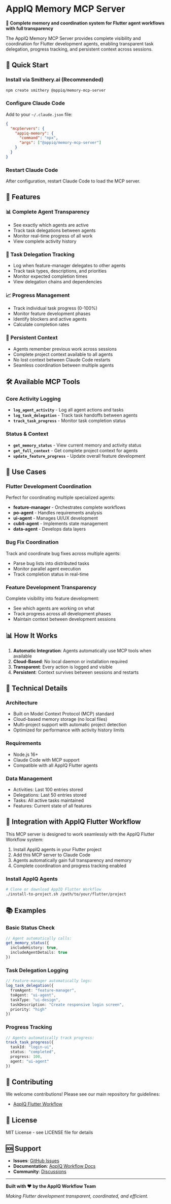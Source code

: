 # AppIQ Memory MCP Server

🧠 **Complete memory and coordination system for Flutter agent workflows with full transparency**

The AppIQ Memory MCP Server provides complete visibility and coordination for Flutter development agents, enabling transparent task delegation, progress tracking, and persistent context across sessions.

## 🚀 Quick Start

### Install via Smithery.ai (Recommended)

```bash
npm create smithery @appiq/memory-mcp-server
```

### Configure Claude Code

Add to your `~/.claude.json` file:

```json
{
  "mcpServers": {
    "appiq-memory": {
      "command": "npx",
      "args": ["@appiq/memory-mcp-server"]
    }
  }
}
```

### Restart Claude Code

After configuration, restart Claude Code to load the MCP server.

## 🎯 Features

### 📊 Complete Agent Transparency
- See exactly which agents are active
- Track task delegations between agents  
- Monitor real-time progress of all work
- View complete activity history

### 🔄 Task Delegation Tracking
- Log when feature-manager delegates to other agents
- Track task types, descriptions, and priorities
- Monitor expected completion times
- View delegation chains and dependencies

### 📈 Progress Management
- Track individual task progress (0-100%)
- Monitor feature development phases
- Identify blockers and active agents
- Calculate completion rates

### 🧠 Persistent Context
- Agents remember previous work across sessions
- Complete project context available to all agents
- No lost context between Claude Code restarts
- Seamless coordination between multiple agents

## 🛠️ Available MCP Tools

### Core Activity Logging
- **`log_agent_activity`** - Log all agent actions and tasks
- **`log_task_delegation`** - Track task handoffs between agents
- **`track_task_progress`** - Monitor task completion status

### Status & Context
- **`get_memory_status`** - View current memory and activity status
- **`get_full_context`** - Get complete project context for agents
- **`update_feature_progress`** - Update overall feature development

## 🎯 Use Cases

### Flutter Development Coordination
Perfect for coordinating multiple specialized agents:
- **feature-manager** - Orchestrates complete workflows
- **po-agent** - Handles requirements analysis
- **ui-agent** - Manages UI/UX development
- **cubit-agent** - Implements state management
- **data-agent** - Develops data layers

### Bug Fix Coordination
Track and coordinate bug fixes across multiple agents:
- Parse bug lists into distributed tasks
- Monitor parallel agent execution
- Track completion status in real-time

### Feature Development Transparency
Complete visibility into feature development:
- See which agents are working on what
- Track progress across all development phases
- Maintain context between development sessions

## 📊 How It Works

1. **Automatic Integration**: Agents automatically use MCP tools when available
2. **Cloud-Based**: No local daemon or installation required
3. **Transparent**: Every action is logged and visible
4. **Persistent**: Context survives between sessions and restarts

## 🔧 Technical Details

### Architecture
- Built on Model Context Protocol (MCP) standard
- Cloud-based memory storage (no local files)
- Multi-project support with automatic project detection
- Optimized for performance with activity history limits

### Requirements
- Node.js 16+ 
- Claude Code with MCP support
- Compatible with all AppIQ Flutter agents

### Data Management
- Activities: Last 100 entries stored
- Delegations: Last 50 entries stored  
- Tasks: All active tasks maintained
- Features: Current state of all features

## 🚀 Integration with AppIQ Flutter Workflow

This MCP server is designed to work seamlessly with the AppIQ Flutter Workflow system:

1. Install AppIQ agents in your Flutter project
2. Add this MCP server to Claude Code
3. Agents automatically gain full transparency and memory
4. Complete coordination and progress tracking enabled

### Install AppIQ Agents
```bash
# Clone or download AppIQ Flutter Workflow
./install-to-project.sh /path/to/your/flutter/project
```

## 📚 Examples

### Basic Status Check
```typescript
// Agent automatically calls:
get_memory_status({
  includeHistory: true,
  includeAgentDetails: true
})
```

### Task Delegation Logging
```typescript
// Feature-manager automatically logs:
log_task_delegation({
  fromAgent: "feature-manager",
  toAgent: "ui-agent", 
  taskType: "ui-design",
  taskDescription: "Create responsive login screen",
  priority: "high"
})
```

### Progress Tracking
```typescript
// Agents automatically track progress:
track_task_progress({
  taskId: "login-ui",
  status: "completed",
  progress: 100,
  agent: "ui-agent"
})
```

## 🤝 Contributing

We welcome contributions! Please see our main repository for guidelines:
- [AppIQ Flutter Workflow](https://github.com/appiq-workflow/flutter-workflow)

## 📄 License

MIT License - see LICENSE file for details

## 🆘 Support

- **Issues**: [GitHub Issues](https://github.com/appiq-workflow/memory-mcp-server/issues)
- **Documentation**: [AppIQ Workflow Docs](https://github.com/appiq-workflow/flutter-workflow#readme)
- **Community**: [Discussions](https://github.com/appiq-workflow/flutter-workflow/discussions)

---

**Built with ❤️ by the AppIQ Workflow Team**

*Making Flutter development transparent, coordinated, and efficient.*